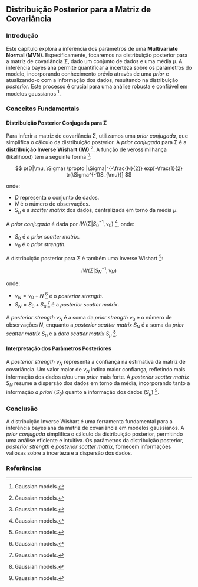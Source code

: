 ## Distribuição Posterior para a Matriz de Covariância

### Introdução
Este capítulo explora a inferência dos parâmetros de uma **Multivariate Normal (MVN)**. Especificamente, focaremos na distribuição posterior para a matriz de covariância Σ, dado um conjunto de dados e uma média μ. A inferência bayesiana permite quantificar a incerteza sobre os parâmetros do modelo, incorporando conhecimento prévio através de uma *prior* e atualizando-o com a informação dos dados, resultando na distribuição *posterior*. Este processo é crucial para uma análise robusta e confiável em modelos gaussianos [^4].

### Conceitos Fundamentais

#### Distribuição Posterior Conjugada para Σ
Para inferir a matriz de covariância Σ, utilizamos uma *prior conjugada*, que simplifica o cálculo da distribuição posterior. A *prior conjugada* para Σ é a **distribuição Inverse Wishart (IW)** [^4]. A função de verossimilhança (likelihood) tem a seguinte forma [^4]:

$$ p(D|\mu, \Sigma) \propto |\Sigma|^{-\frac{N}{2}} exp[-\frac{1}{2} tr(\Sigma^{-1}S_{\mu})] $$

onde:
- $D$ representa o conjunto de dados.
- $N$ é o número de observações.
- $S_{\mu}$ é a *scatter matrix* dos dados, centralizada em torno da média $\mu$.

A *prior conjugada* é dada por $IW(\Sigma|S_0^{-1}, \nu_0)$ [^4], onde:
- $S_0$ é a *prior scatter matrix*.
- $\nu_0$ é o *prior strength*.

A distribuição posterior para Σ é também uma Inverse Wishart [^4]:

$$ IW(\Sigma|S_N^{-1}, \nu_N) $$

onde:
- $\nu_N = \nu_0 + N$ [^4] é o *posterior strength*.
- $S_N = S_0 + S_{\mu}$ [^4] é a *posterior scatter matrix*.

A *posterior strength* $\nu_N$ é a soma da *prior strength* $\nu_0$ e o número de observações $N$, enquanto a *posterior scatter matrix* $S_N$ é a soma da *prior scatter matrix* $S_0$ e a *data scatter matrix* $S_{\mu}$ [^4].

#### Interpretação dos Parâmetros Posteriores
A *posterior strength* $\nu_N$ representa a confiança na estimativa da matriz de covariância. Um valor maior de $\nu_N$ indica maior confiança, refletindo mais informação dos dados e/ou uma *prior* mais forte. A *posterior scatter matrix* $S_N$ resume a dispersão dos dados em torno da média, incorporando tanto a informação *a priori* ($S_0$) quanto a informação dos dados ($S_{\mu}$) [^4].

### Conclusão
A distribuição Inverse Wishart é uma ferramenta fundamental para a inferência bayesiana da matriz de covariância em modelos gaussianos. A *prior conjugada* simplifica o cálculo da distribuição posterior, permitindo uma análise eficiente e intuitiva. Os parâmetros da distribuição posterior, *posterior strength* e *posterior scatter matrix*, fornecem informações valiosas sobre a incerteza e a dispersão dos dados. <!-- END -->
### Referências
[^4]: Gaussian models.
<!-- END -->